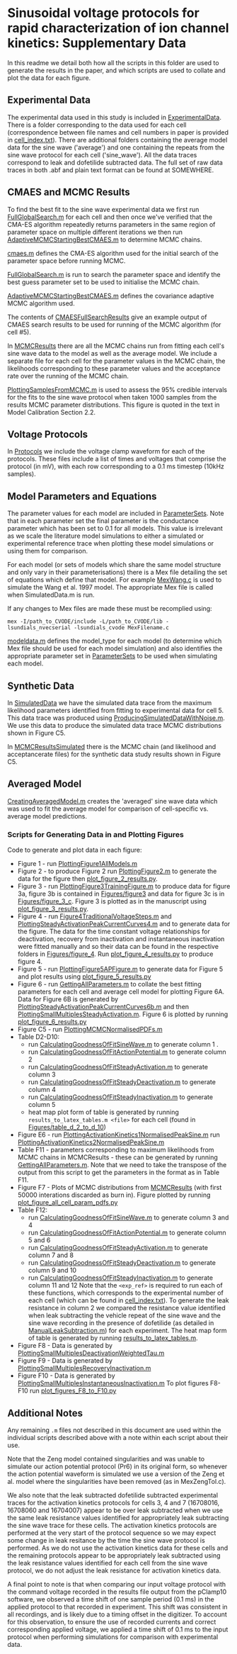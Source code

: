 # Sinusoidal voltage protocols for rapid characterization of ion channel kinetics: Supplementary Data

In this readme we detail both how all the scripts in this folder are used to generate the results in the paper, and which scripts
are used to collate and plot the data for each figure.

## Experimental Data
The experimental data used in this study is included in [ExperimentalData](ExperimentalData). 
There is a folder corresponding to the data used for each cell (correspondence between file names and cell numbers in paper is provided in [cell_index.txt](ExperimentalData/cell_index.txt)). 
There are additional folders containing the average model data for the sine wave ('average') and one containing the
repeats from the sine wave protocol for each cell ('sine_wave').
All the data traces correspond to leak and dofetilide subtracted data. The full set of raw data traces in both .abf and plain text format can be found at SOMEWHERE.

## CMAES and MCMC Results
To find the best fit to the sine wave experimental data we first run [FullGlobalSearch.m](Code/FullGlobalSearch.m) for each cell and then once we've verified that the CMA-ES algorithm repeatedly returns parameters in the same region of parameter space on multiple different iterations we then run [AdaptiveMCMCStartingBestCMAES.m](Code/AdaptiveMCMCStartingBestCMAES.m) to determine MCMC chains. 

[cmaes.m](Code/cmaes.m) defines the CMA-ES algorithm used for the initial search of the parameter space before running MCMC.

[FullGlobalSearch.m](Code/FullGlobalSearch.m) is run to search the parameter space and identify the best guess parameter set to be used to initialise the MCMC chain.

[AdaptiveMCMCStartingBestCMAES.m](Code/AdaptiveMCMCStartingBestCMAES.m) defines the covariance adaptive MCMC algorithm used.

The contents of [CMAESFullSearchResults](CMAESFullSearchResults) give an example output of CMAES search results to be used for running of the MCMC algorithm (for cell #5).

In [MCMCResults](MCMCResults) there are all the MCMC chains run from fitting each cell's sine wave data to the model as well
as the average model. We include a separate file for each cell for the parameter values in the MCMC chain, the likelihoods 
corresponding to these parameter values and the acceptance rate over the running of the MCMC chain.

[PlottingSamplesFromMCMC.m](Code/PlottingSamplesFromMCMC.m) is used to assess the 95% credible intervals for the fits to the sine wave protocol when taken 1000 samples from the results MCMC parameter distributions. 
This figure is quoted in the text in Model Calibration Section 2.2.

## Voltage Protocols
In [Protocols](Protocols) we include the voltage clamp waveform for each of the protocols. These files include a list 
of times and voltages that comprise the protocol (in mV), with each row corresponding to a 0.1 ms timestep (10kHz samples).

## Model Parameters and Equations
The parameter values for each model are included in [ParameterSets](ParameterSets). Note that in each parameter set the final parameter is the conductance parameter which has been set to 0.1 for all models. This value is irrelevant as we scale the literature model simulations to either a simulated or experimental reference trace when plotting these model simulations or using them for comparison.

For each model (or sets of models which share the same model structure and only vary in their parameterisations) there is
a Mex file detailing the set of equations which define that model. For example [MexWang.c](Code/MexWang.c) is used to simulate the Wang et al. 1997 model. The appropriate Mex file is called when SimulatedData.m is run.

If any changes to Mex files are made these must be recomplied using:

`mex -I/path_to_CVODE/include -L/path_to_CVODE/lib -lsundials_nvecserial -lsundials_cvode MexFilename.c`

[modeldata.m](Code/modeldata.m) defines the model_type for each model (to determine which Mex file should be used for each model simulation) and also identifies the appropriate parameter set in [ParameterSets](ParameterSets) to be used when simulating each model.

## Synthetic Data
In [SimulatedData](SimulatedData) we have the simulated data trace from the maximum likelihood parameters identified from fitting 
to experimental data for cell 5. This data trace was produced using [ProducingSimulatedDataWithNoise.m](Code/ProducingSimulatedDataWithNoise.m). We use this data 
to produce the simulated data trace MCMC distributions shown in Figure C5. 

In [MCMCResultsSimulated](MCMCResultsSimulated) there is the MCMC chain (and likelihood and acceptancerate files) for the synthetic data study results shown in Figure C5.

## Averaged Model
[CreatingAveragedModel.m](Code/CreatingAveragedModel.m) creates the 'averaged' sine wave data which was used to fit the average model for comparison of 
cell-specific vs. average model predictions.

### Scripts for Generating Data in and Plotting Figures
Code to generate and plot data in each figure:

- Figure 1 - run [PlottingFigure1AllModels.m](Code/PlottingFigure1AllModels.m)
- Figure 2 - to produce Figure 2 run [PlottingFigure2.m](Code/PlottingFigure2.m) to generate the data for the figure then [plot_figure_2_results.py](Figures/figure_2/plot_figure_2_results.py).
- Figure 3 - run [PlottingFigure3TrainingFigure.m](Code/PlottingFigure3TrainingFigure.m) to produce data for figure 3a, figure 3b is contained in [Figures/figure3](Figures/figure3) and data for figure 3c is in [Figures/figure_3_c](Figures/figure_3_c). Figure 3 is plotted as in the manuscript using [plot_figure_3_results.py](Figures/figure_3/plot_figure_3_results.py).
- Figure 4 - run [Figure4TraditionalVoltageSteps.m](Code/Figure4TraditionalVoltageSteps.m) and [PlottingSteadyActivationPeakCurrentCurves4.m](Code/PlottingSteadyActivationPeakCurrentCurves4.m) and to generate data for the figure. 
  The data for the time constant voltage relationships for deactivation, recovery from inactivation and instantaneous inactivation were fitted manually and so their data can be found in the respective folders in [Figures/figure_4](Figures/figure_4). Run [plot_figure_4_results.py](Figures/figure_4/plot_figure_4_results.py) to produce figure 4.
- Figure 5 - run [PlottingFigure5APFigure.m](Code/PlottingFigure5APFigure.m) to generate data for Figure 5 and plot results using [plot_figure_5_results.py](Figures/figure_5/plot_figure_5_results.py)
- Figure 6 - run [GettingAllParameters.m](Code/GettingAllParameters.m) to collate the best fitting parameters for each cell and average cell model for plotting Figure 6A. Data for Figure 6B is generated by [PlottingSteadyActivationPeakCurrentCurves6b.m](Code/PlottingSteadyActivationPeakCurrentCurves6b.m) and then [PlottingSmallMultiplesSteadyActivation.m](Code/PlottingSmallMultiplesSteadyActivation.m). Figure 6 is plotted by running [plot_figure_6_results.py](Figures/figure_6/plot_figure_6_results.py)
- Figure C5 - run [PlottingMCMCNormalisedPDFs.m](Code/PlottingMCMCNormalisedPDFs.m)
- Table D2-D10:
  - run [CalculatingGoodnessOfFitSineWave.m](Code/CalculatingGoodnessOfFitSineWave.m) to generate column 1 . 
  - run [CalculatingGoodnessOfFitActionPotential.m](Code/CalculatingGoodnessOfFitActionPotential.m) to generate column 2
  - run [CalculatingGoodnessOfFitSteadyActivation.m](Code/CalculatingGoodnessOfFitSteadyActivation.m) to generate column 3
  - run [CalculatingGoodnessOfFitSteadyDeactivation.m](Code/CalculatingGoodnessOfFitSteadyDeactivation.m) to generate column 4
  - run [CalculatingGoodnessOfFitSteadyInactivation.m](Code/CalculatingGoodnessOfFitSteadyInactivation.m) to generate column 5
  - heat map plot form of table is generated by running `results_to_latex_tables.m <file>` for each cell (found in [Figures/table_d_2_to_d_10](Figures/table_d_2_to_d_10))
- Figure E6 - 
  run [PlottingActivationKinetics1NormalisedPeakSine.m](Code/PlottingActivationKinetics1NormalisedPeakSine.m)
  run [PlottingActivationKinetics2NormalisedPeakSine.m](Code/PlottingActivationKinetics2NormalisedPeakSine.m)
- Table F11 - parameters corresponding to maximum likelihoods from MCMC chains in MCMCResults - these can be generated by running [GettingAllParameters.m](Code/GettingAllParameters.m).
  Note that we need to take the transpose of the output from this script to get the parameters in the format as in Table F11.
- Figure F7 - Plots of MCMC distributions from [MCMCResults](MCMCResults) (with first 50000 interations discarded as burn in). Figure plotted by running [plot_figure_all_cell_param_pdfs.py](Figures/figure_f_7/plot_figure_all_cell_param_pdfs.py) 
- Table F12:
  - run [CalculatingGoodnessOfFitSineWave.m](Code/CalculatingGoodnessOfFitSineWave.m) to generate column 3 and 4
  - run [CalculatingGoodnessOfFitActionPotential.m](Code/CalculatingGoodnessOfFitActionPotential.m) to generate column 5 and 6
  - run [CalculatingGoodnessOfFitSteadyActivation.m](Code/CalculatingGoodnessOfFitSteadyActivation.m) to generate column 7 and 8
  - run [CalculatingGoodnessOfFitSteadyDeactivation.m](Code/CalculatingGoodnessOfFitSteadyDeactivation.m) to generate column 9 and 10
  - run [CalculatingGoodnessOfFitSteadyInactivation.m](Code/CalculatingGoodnessOfFitSteadyInactivation.m) to generate column 11 and 12
  Note that the `<exp_ref>` is required to run each of these functions, which corresponds to the experimental number of each cell (which can be found in [cell_index.txt](ExperimentalData/cell_index.txt)).
  To generate the leak resistance in column 2 we compared the resistance value identified when leak subtracting the vehicle repeat of the sine wave and the sine wave recording in the presence of dofetilide (as detailed in [ManualLeakSubtraction.m]()) for each experiment. The heat map form of table is generated by running [results_to_latex_tables.m](Figures/table_f_12/results_to_latex_tables.m). 
- Figure F8 - Data is generated by [PlottingSmallMultiplesDeactivationWeightedTau.m](Code/PlottingSmallMultiplesDeactivationWeightedTau.m)
- Figure F9 - Data is generated by [PlottingSmallMultiplesRecoveryInactivation.m](Code/PlottingSmallMultiplesRecoveryInactivation.m)
- Figure F10 - Data is generated by [PlottingSmallMultiplesInstantaneousInactivation.m](Code/PlottingSmallMultiplesInstantaneousInactivation.m)
  To plot figures F8-F10 run [plot_figures_F8_to_F10.py](Figures/figure_f8_to_f10/plot_figures_F8_to_F10.py)

## Additional Notes

Any remaining `.m` files not described in this document are used within the individual scripts described above with a note within each script about their use.

Note that the Zeng model contained singularities and was unable to simulate our action potential protocol (Pr6) in its
original form, so whenever the action potential waveform is simulated we use a version of the Zeng et al. model where
the singularities have been removed (as in MexZengTol.c).

We also note that the leak subtracted dofetilide subtracted experimental traces for the activation kinetics protocols for cells 3, 4 and 7 (16708016, 16708060 and 16704007) appear to be over leak subtracted when we use the same leak resistance values identified for appropriately leak subtracting the sine wave trace for these cells. The activation kinetics protocols are performed at the very start of the protocol sequence so we may expect some change in leak resitance by the time the sine wave protocol is performed. As we do not use the activation kinetics data for these cells and the remaining protocols appear to be appropriately leak subtracted using the leak resistance values identified for each cell from the sine wave protocol, we do not adjust the leak resistance for activation kinetics data.

A final point to note is that when comparing our input voltage protocol with the command voltage recorded in the results file
output from the pClamp10 software, we observed a time shift of one sample period (0.1 ms) in the applied protocol to that
recorded in experiment. This shift was consistent in all recordings, and is likely due to a timing offset in the digitizer. To account for this observation, to ensure the use of recorded currents and correct corresponding applied voltage, we 
applied a time shift of 0.1 ms to the input protocol when performing simulations for comparison with experimental data.
